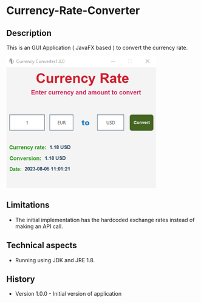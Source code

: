 # Currency-Rate-Converter

## Description

This is an GUI Application ( JavaFX based ) to convert the currency rate.

![UI.png](src/main/resources/images/UI.png)

## Limitations

- The initial implementation has the hardcoded exchange rates instead of making an API call.


## Technical aspects

- Running using JDK and JRE 1.8.

## History

- Version 1.0.0 - Initial version of application